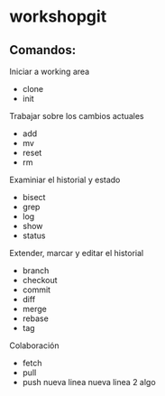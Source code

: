 # workshopgit

## Comandos:

Iniciar a working area
- clone
- init

Trabajar sobre los cambios actuales
- add
- mv
- reset
- rm

Examiniar el historial y estado
- bisect
- grep
- log
- show
- status

Extender, marcar y editar el historial
- branch
- checkout
- commit
- diff
- merge
- rebase
- tag

Colaboración
- fetch
- pull
- push
nueva linea
nueva linea 2
algo
